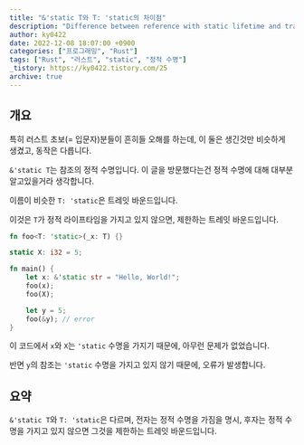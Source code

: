 ```yaml
---
title: "&'static T와 T: 'static의 차이점"
description: "Difference between reference with static lifetime and trait bound with static lifetime."
author: ky0422
date: 2022-12-08 18:07:00 +0900
categories: ["프로그래밍", "Rust"]
tags: ["Rust", "러스트", "static", "정적 수명"]
_tistory: https://ky0422.tistory.com/25
archive: true
---
```


## 개요

특히 러스트 초보(= 입문자)분들이 흔히들 오해를 하는데, 이 둘은 생긴것만 비슷하게 생겼고, 동작은 다릅니다.

`&'static T`는 참조의 정적 수명입니다. 이 글을 방문했다는건 정적 수명에 대해 대부분 알고있을거라 생각합니다.

이름이 비슷한 `T: 'static`은 트레잇 바운드입니다.

이것은 `T`가 정적 라이프타임을 가지고 있지 않으면, 제한하는 트레잇 바운드입니다.

```rust
fn foo<T: 'static>(_x: T) {}

static X: i32 = 5;

fn main() {
    let x: &'static str = "Hello, World!";
    foo(x);
    foo(X);

    let y = 5;
    foo(&y); // error
}
```

이 코드에서 `x`와 `X`는 `'static` 수명을 가지기 때문에, 아무런 문제가 없었습니다.

반면 `y`의 참조는 `'static` 수명을 가지고 있지 않기 때문에, 오류가 발생합니다.

## 요약

`&'static T`와 `T: 'static`은 다르며, 전자는 정적 수명을 가짐을 명시, 후자는 정적 수명을 가지고 있지 않으면 그것을 제한하는 트레잇 바운드입니다.
